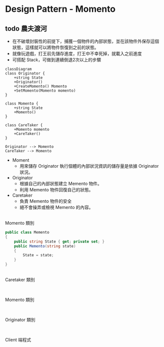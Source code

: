 # Design Pattern - Momento

## todo 農夫渡河

+ 在不破壞封裝性的前提下，捕獲一個物件的內部狀態，並在該物件外保存這個狀態，這樣就可以將物件恢復到之前的狀態。
+ 就像玩遊戲，打王前先儲存進度，打王中不幸死掉，就載入之前進度
+ 可搭配 Stack，可做到連續倒退2次以上的步驟

```mermaid
classDiagram
class Originator {
    +string State
    +Originator()
    +CreateMomento() Momento
    +SetMomento(Momento momento)
}

class Momento {
    +string State
    +Momento()
}

class CareTaker {
    +Momento momento
    +CareTaker()
}

Originator --> Momento
CareTaker --> Momento
```

+ Moment
  + 用來儲存 Originator 執行個體的內部狀況資訊的儲存量是依據 Originator 狀況。
+ Originator
  + 根據自己的內部狀態建立 Memento 物件。
  + 利用 Memento 物件回復自己的狀態。
+ Caretaker
  + 負責 Memento 物件的安全
  + 絕不會操弄或檢視 Memento 的內容。

<br/>Momento 類別
```csharp
public class Memento
{
    public string State { get; private set; }
    public Memento(string state)
    {
        State = state;
    }
}
```

<br/>Caretaker 類別
```csharp

```

<br/>Momento 類別
```csharp

```

<br/>Originator 類別
```csharp

```

<br/>Client 端程式
```csharp

```